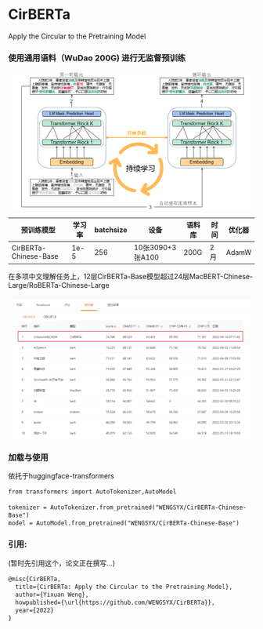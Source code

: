 # CirBERTa
Apply the Circular to the Pretraining Model


### 使用通用语料（WuDao 200G) 进行无监督预训练
<center><img src="img/1.png" alt="img" style="zoom:50%;" /></center>

| 预训练模型            | 学习率 | batchsize | 设备   | 语料库 | 时间 | 优化器 |
| --------------------- | ------ | --------- | ------ | ------ | ---- | ------ |
| CirBERTa-Chinese-Base | 1e-5   | 256      | 10张3090+3张A100 | 200G   | 2月 | AdamW  |

在多项中文理解任务上，12层CirBERTa-Base模型超过24层MacBERT-Chinese-Large/RoBERTa-Chinese-Large

<center><img src="img/2.png" alt="img" style="zoom:50%;" /></center>

### 加载与使用

依托于huggingface-transformers

```
from transformers import AutoTokenizer,AutoModel

tokenizer = AutoTokenizer.from_pretrained("WENGSYX/CirBERTa-Chinese-Base")
model = AutoModel.from_pretrained("WENGSYX/CirBERTa-Chinese-Base")
```


### 引用:
(暂时先引用这个，论文正在撰写...)
```
@misc{CirBERTa,
  title={CirBERTa: Apply the Circular to the Pretraining Model},
  author={Yixuan Weng},
  howpublished={\url{https://github.com/WENGSYX/CirBERTa}},
  year={2022}
}
```
